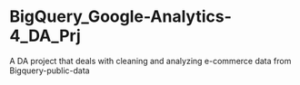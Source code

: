 # BigQuery_Google-Analytics-4_DA_Prj
A DA project that deals with cleaning and analyzing e-commerce data from Bigquery-public-data
